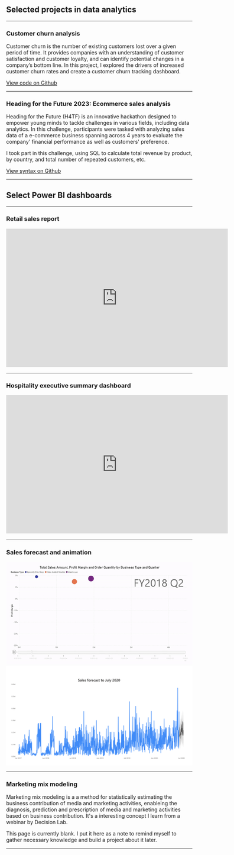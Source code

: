 ## Selected projects in data analytics

---

### Customer churn analysis

Customer churn is the number of existing customers lost over a given period of time. It provides companies with an understanding of customer satisfaction and customer loyalty, and can identify potential changes in a company’s bottom line. In this project, I explored the drivers of increased customer churn rates and create a customer churn tracking dashboard.

[View code on Github](https://github.com/hellohuykha/hellohuykha.github.io/tree/master/projects/customer_churn_reduction)

---

### Heading for the Future 2023: Ecommerce sales analysis

Heading for the Future (H4TF) is an innovative hackathon designed to empower young minds to tackle challenges in various fields, including data analytics. In this challenge, participants were tasked with analyzing sales data of a e-commerce business spanning across 4 years to evaluate the company' financial performance as well as customers' preference.

I took part in this challenge, using SQL to calculate total revenue by product, by country, and total number of repeated customers, etc.

[View syntax on Github](https://github.com/hellohuykha/hellohuykha.github.io/tree/master/projects/ecommerce_sales_analysis)

---
## Select Power BI dashboards

---

### Retail sales report

<iframe title="Sales report" width="600" height="373.5" src="https://app.powerbi.com/view?r=eyJrIjoiNjUzZTJhNDgtYzhlMS00MjJkLTgwZmUtNTFjYmE3Y2JmYzU4IiwidCI6ImZhOWNhMWYwLWU5MTktNGEyYi04NjU3LTZjM2E3NjBiY2NlMCIsImMiOjEwfQ%3D%3D" frameborder="0" allowFullScreen="true"></iframe>

---

### Hospitality executive summary dashboard

<iframe title="Airbnb Executive Summary Dashboard" width="600" height="373.5" src="https://app.powerbi.com/view?r=eyJrIjoiMjNmMmU2OTMtZGM5Zi00YjBhLWJhY2ItMWQ1Yzc3YzIwMDkyIiwidCI6ImZhOWNhMWYwLWU5MTktNGEyYi04NjU3LTZjM2E3NjBiY2NlMCIsImMiOjEwfQ%3D%3D" frameborder="0" allowFullScreen="true"></iframe>

---

### Sales forecast and animation

<img src="images/sales_animated.gif?raw=true" />
<img src="images/sales_forecast.png?raw=true" />

---

### Marketing mix modeling

Marketing mix modeling is a a method for statistically estimating the business contribution of media and marketing activities, enableing the diagnosis, prediction and prescription of media and marketing activities based on business contribution. It's a interesting concept I learn from a webinar by Decision Lab.

This page is currently blank. I put it here as a note to remind myself to gather necessary knowledge and build a project about it later.

---
